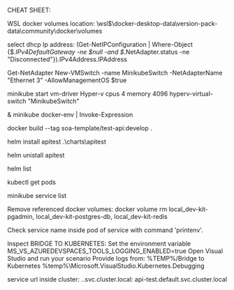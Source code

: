 CHEAT SHEET:

WSL docker volumes location:
\\wsl$\docker-desktop-data\version-pack-data\community\docker\volumes

select dhcp Ip address:
(Get-NetIPConfiguration | Where-Object {$_.IPv4DefaultGateway -ne $null -and $_.NetAdapter.status -ne "Disconnected"}).IPv4Address.IPAddress

Get-NetAdapter
New-VMSwitch -name MinikubeSwitch  -NetAdapterName "Ethernet 3"  -AllowManagementOS $true


minikube start vm-driver Hyper-v cpus 4 memory 4096 hyperv-virtual-switch "MinikubeSwitch"


& minikube docker-env | Invoke-Expression


docker build --tag soa-template/test-api:develop .


helm install apitest .\charts\apitest


helm unistall apitest


helm list 


 kubectl get pods


 minikube service list

 Remove referenced docker volumes:
 docker volume rm local_dev-kit-pgadmin,  local_dev-kit-postgres-db, local_dev-kit-redis

 Check service name inside pod of service with command 'printenv'. 


Inspect BRIDGE TO KUBERNETES:
Set the environment variable MS_VS_AZUREDEVSPACES_TOOLS_LOGGING_ENABLED=true
Open Visual Studio and run your scenario
Provide logs from:
%TEMP%/Bridge to Kubernetes
%temp%\Microsoft.VisualStudio.Kubernetes.Debugging


service url inside cluster:
<service-name>.<namespace>.svc.cluster.local:<service-port>
api-test.default.svc.cluster.local